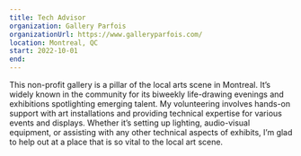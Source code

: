 ```yaml
---
title: Tech Advisor
organization: Gallery Parfois
organizationUrl: https://www.galleryparfois.com/
location: Montreal, QC
start: 2022-10-01
end:
---
```


This non-profit gallery is a pillar of the local arts scene in Montreal. It’s widely known in the community for its biweekly life-drawing evenings and exhibitions spotlighting emerging talent. My volunteering involves hands-on support with art installations and providing technical expertise for various events and displays. Whether it’s setting up lighting, audio-visual equipment, or assisting with any other technical aspects of exhibits, I’m glad to help out at a place that is so vital to the local art scene.
